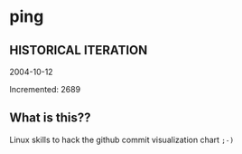 # ping

## HISTORICAL ITERATION
2004-10-12

Incremented: 2689

## What is this?? 
Linux skills to hack the github commit visualization chart `;-)`
